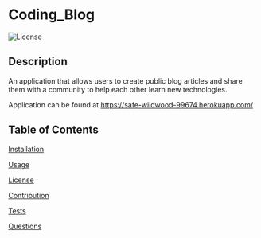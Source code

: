 # Coding_Blog
![License](https://img.shields.io/badge/License-MIT-yellow.svg)
## Description
  An application that allows users to create public blog articles and share them with a community to help each other learn new technologies.

  Application can be found at https://safe-wildwood-99674.herokuapp.com/

## Table of Contents

  <a href='#Installation'>Installation</a>

  <a href='#Usage'>Usage</a>

  <a href='#License'>License</a>

  <a href='#Contribution'>Contribution</a>

  <a href='#Tests'>Tests</a>

  <a href='#Questions'>Questions</a>